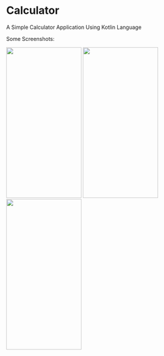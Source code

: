# Calculator

A Simple Calculator Application Using Kotlin Language

Some Screenshots:

<img src=https://user-images.githubusercontent.com/98251168/150673050-fe5c0b39-f31b-41ff-92b2-c8fda2d71375.jpg width="200" height="400">                 <img src=https://user-images.githubusercontent.com/98251168/150673117-63605145-7349-47fe-8eb7-4f4a3458a78b.jpg width="200" height="400">                                       <img src=https://user-images.githubusercontent.com/98251168/150673610-1cb0545c-7990-40ee-b8e7-bcde56f598b1.jpg width="200" height="400">
